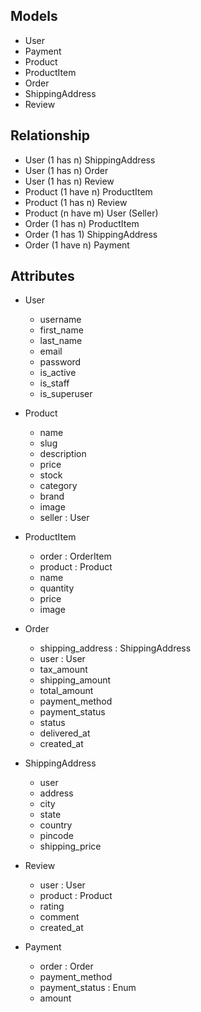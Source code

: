 ## Models

- User
- Payment
- Product
- ProductItem
- Order
- ShippingAddress
- Review

## Relationship

- User (1 has n) ShippingAddress
- User (1 has n) Order
- User (1 has n) Review
- Product (1 have n) ProductItem
- Product (1 has n) Review
- Product (n have m) User (Seller)
- Order (1 has n) ProductItem
- Order (1 has 1) ShippingAddress
- Order (1 have n) Payment

## Attributes

- User
    - username
    - first_name
    - last_name
    - email
    - password
    - is_active
    - is_staff
    - is_superuser
    
- Product
    - name
    - slug
    - description
    - price
    - stock
    - category
    - brand
    - image
    - seller : User
    
- ProductItem
    - order : OrderItem
    - product : Product
    - name
    - quantity
    - price
    - image
    
- Order
    - shipping_address : ShippingAddress
    - user : User
    - tax_amount
    - shipping_amount
    - total_amount
    - payment_method
    - payment_status
    - status
    - delivered_at
    - created_at

- ShippingAddress
    - user
    - address
    - city
    - state
    - country
    - pincode
    - shipping_price

- Review
    - user : User
    - product : Product
    - rating
    - comment
    - created_at
    
- Payment
    - order : Order
    - payment_method
    - payment_status : Enum
    - amount
    